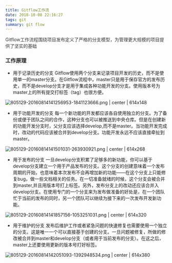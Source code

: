 ```yaml
---
title: Gitflow工作流
date: 2018-10-08 22:16:27
tags: git
summary: git flow
---
```


<span data-type="color" style="color:rgb(51, 51, 51)"><span data-type="background" style="background-color:rgb(255, 255, 255)">Gitflow工作流程围绕项目发布定义了严格的分支模型，为管理更大规模的项目提供了坚实的基础</span></span>

### 工作原理
* 用于记录历史的分支
Gitflow使用两个分支来记录项目开发的历史，而不是使用单一的master分支。在Gitflow流程中，master只是用于保存官方的发布历史，而不是develop分支才是用于集成各种功能开发的分支。使用版本号为master上的所有提交打标签（tag）也很方便。

![805129-20160814141256953-1841123666.png | center | 614x148](https://cdn.nlark.com/yuque/0/2018/png/115449/1532403667742-2a1e9e5c-a53b-4148-9d55-f5ba0eca59cb.png "")


* 用于功能开发的分支
每一个新功能的开发都应该各自使用独立的分支。为了备份或便于团队之间的合作，这种分支也可以被推送到中央仓库。但是在创建新的功能开发分支时，父分支应该选择develop,而不是master。当功能开发完成时，改动的代码应该被合并到develop分支。功能开发永远不应该直接牵扯到master。


![805129-20160814141501031-263930921.png | center | 614x268](https://cdn.nlark.com/yuque/0/2018/png/115449/1532403695430-80121cd7-5787-474a-807f-3a8c952c1edb.png "")

* 用于发布的分支
一旦develop分支积累了足够多的新功能，你可以基于develop分支建立一个用于产品发布的分支。这个分支的创建意味着一个发布周期的开始，也意味着本次发布不会再增加新的功能——在这个分支上只能修复bug，做一些文档相关的任务。在一切准备就绪的时候，这个分支会被合并到master,并且用版本号打上标签。另外，发布分支上的改动还应该合并入develop分支。在使用专门的一个分支来为发布做准备的好处是，在一个团队忙于当前的发布的同时，另一个团队可以继续为接下来的一次发布开发新功能。


![805129-20160814141857156-1053251031.png | center | 614x320](https://cdn.nlark.com/yuque/0/2018/png/115449/1532420090993-7b128bb8-f211-4b5b-927d-5c721bf19c97.png "")

* 用于维护的分支
发布后维护工作或者紧急问题的快速修复也需要使用一个独立的分支。这是唯一一个可以直接基于创建的分支。一旦问题被修复，所做的修改被合并到master和develop分支（或者用于当前发布的分支）。在这之后，master上还要使用更新的版本号打好标签。


![805129-20160814142051093-1392948534.png | center | 614x380](https://cdn.nlark.com/yuque/0/2018/png/115449/1532420165355-605969ab-6c32-45cf-bdfa-9b5131c8d906.png "")


